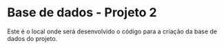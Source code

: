# Base de dados - Projeto 2

Este é o local onde será desenvolvido o código para a criação da base de dados do projeto.
